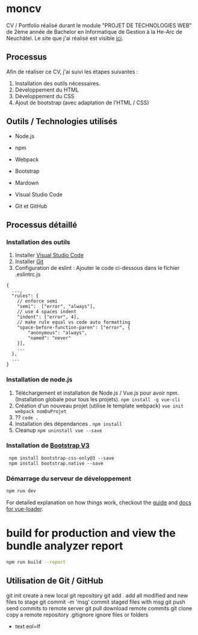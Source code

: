# moncv
CV / Portfolio réalisé durant le module "PROJET DE TECHNOLOGIES WEB" de 2ème année de Bachelor en Informatique de Gestion à la He-Arc de Neuchâtel.
Le site que j'ai réalisé est visible [ici](https://heg-web.github.io/moncv-CismE97/).
## Processus
Afin de réaliser ce CV, j'ai suivi les étapes suivantes : 

1. Installation des outils nécessaires. 
2. Développement du HTML
3. Développement du CSS
4. Ajout de bootstrap (avec adaptation de l'HTML / CSS)

## Outils / Technologies utilisés

- Node.js
- npm
- Webpack

- Bootstrap
- Mardown

- Visual Studio Code
- Git et GitHub

## Processus détaillé
### Installation des outils
1. Installer [Visual Studio Code](https://code.visualstudio.com/Download)
2. Installer [Git](https://git-scm.com/downloads)
3. Configuration de eslint : Ajouter le code ci-dessous dans le fichier .eslintrc.js
```
{
  ...,
  "rules": {
    // enforce semi
    "semi":  ["error", "always"],
    // use 4 spaces indent
    "indent": ["error", 4],
    // make rule equal vs code auto formatting
    "space-before-function-paren": ["error", {
        "anonymous": "always",
        "named": "never"
    }],
    ...
  },
  ...
}
```

### Installation de node.js
1. Téléchargement et installation de Node.js / Vue.js pour avoir npm. (Installation globale pour tous les projets). ``` npm install -g vue-cli ```
2. Création d'un nouveau projet (utilise le template webpack) ``` vue init webpack nomDuProjet ```
3. ??  ``` code . ```
4. Installation des dépendances . ``` npm install ```
4. Cleanup ``` npm uninstall vue --save ```

### Installation de  [Bootstrap V3](https://getbootstrap.com/docs/3.3/)
```
 npm install bootstrap-css-only@3 --save
 npm install bootstrap.native --save
```





### Démarrage du serveur de développement
``` bash
npm run dev
```
For detailed explanation on how things work, checkout the [guide](http://vuejs-templates.github.io/webpack/) and [docs for vue-loader](http://vuejs.github.io/vue-loader).

# build for production and view the bundle analyzer report
``` bash
npm run build --report
```

## Utilisation de Git / GitHub
git init create a new local git repository
git add . add all modified and new files to stage
git commit -m 'msg' commit staged files with msg
git push send commits to remote server
git pull download remote commits
git clone copy a remote repository
.gitignore ignore files or folders


* text eol=lf


